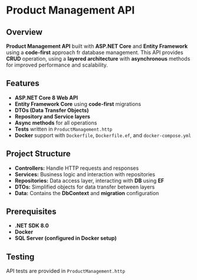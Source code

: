 # Product Management API

## Overview
**Product Management API** built with **ASP.NET Core** and **Entity Framework** using a **code-first** approach fr database management.
This API provides **CRUD** operation, using a **layered architecture** with **asynchronous** methods for improved performance and scalability.

## Features
- **ASP.NET Core 8 Web API**
- **Entity Framework Core** using **code-first** migrations
- **DTOs (Data Transfer Objects)**
- **Repository and Service layers**
- **Async methods** for all operations
- **Tests** written in `ProductManagement.http`
- **Docker** support with `Dockerfile`, `Dockerfile.ef`, and `docker-compose.yml`

## Project Structure
- **Controllers:** Handle HTTP requests and responses
- **Services:** Business logic and interaction with repositories
- **Repositories:** Data access layer, interacting with **DB** using **EF**
- **DTOs:** Simplified objects for data transfer between layers
- **Data:** Contains the **DbContext** and **migration** configuration

## Prerequisites
- **.NET SDK 8.0**
- **Docker**
- **SQL Server (configured in Docker setup)**

## Testing
API tests are provided in `ProductManagement.http`

